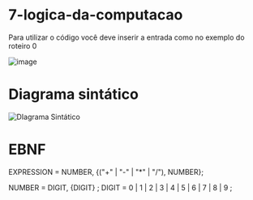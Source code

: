 # 7-logica-da-computacao

Para utilizar o código você deve inserir a entrada como no exemplo do roteiro 0

![image](https://user-images.githubusercontent.com/38434902/109440618-aa973100-7a11-11eb-9e10-4f649c20e85a.png)

# Diagrama sintático

![DIagrama Sintático](https://user-images.githubusercontent.com/38434902/111401692-893c7300-86a8-11eb-9803-bf807081918a.png)

# EBNF
EXPRESSION = NUMBER, {("+" | "-" | "*" | "/"), NUMBER};

NUMBER = DIGIT, {DIGIT} ;
DIGIT = 0 | 1 | 2 | 3 | 4 | 5 | 6 | 7 | 8 | 9 ;